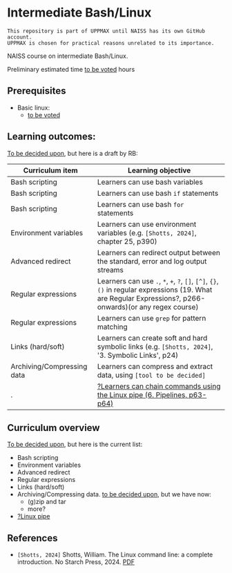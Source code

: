# Intermediate Bash/Linux

```text
This repository is part of UPPMAX until NAISS has its own GitHub account.
UPPMAX is chosen for practical reasons unrelated to its importance.
```

NAISS course on intermediate Bash/Linux.

Preliminary estimated time [to be voted](https://github.com/UPPMAX/naiss_intermediate_bash_linux/issues/2) hours

## Prerequisites

- Basic linux:
    - [to be voted](https://github.com/UPPMAX/naiss_intermediate_bash_linux/issues/1)

## Learning outcomes:

[To be decided upon](https://github.com/UPPMAX/naiss_intermediate_bash_linux/issues/4),
but here is a draft by RB:

Curriculum item           |Learning objective
--------------------------|-----------------------------------------------------
Bash scripting            |Learners can use bash variables
Bash scripting            |Learners can use bash `if` statements
Bash scripting            |Learners can use bash `for` statements
Environment variables     |Learners can use environment variables (e.g. `[Shotts, 2024]`, chapter 25, p390)
Advanced redirect         |Learners can redirect output between the standard, error and log output streams
Regular expressions       |Learners can use `.`, `*`, `+`, `?`, `[]`, `[^]`, `{}`, `()` in regular expressions (19. What are Regular Expressions?, p266-onwards)(or any regex course)
Regular expressions       |Learners can use `grep` for pattern matching
Links (hard/soft)         |Learners can create soft and hard symbolic links (e.g. `[Shotts, 2024]`, '3. Symbolic Links', p24)
Archiving/Compressing data|Learners can compress and extract data, using `[tool to be decided]`
.                         |[?Learners can chain commands using the Linux pipe (6. Pipelines, p63-p64)](https://github.com/UPPMAX/naiss_intermediate_bash_linux/issues/6)

## Curriculum overview

[To be decided upon](https://github.com/UPPMAX/naiss_intermediate_bash_linux/issues/3), but here is the current list:

- Bash scripting 
- Environment variables 
- Advanced redirect 
- Regular expressions 
- Links (hard/soft) 
- Archiving/Compressing data. [to be decided upon](https://github.com/UPPMAX/naiss_intermediate_bash_linux/issues/5), but we have now:
    - (g)zip and tar
    - more?
- [?Linux pipe](https://github.com/UPPMAX/naiss_intermediate_bash_linux/issues/6)

## References

- `[Shotts, 2024]` Shotts, William. The Linux command line: a complete introduction. No Starch Press, 2024. [PDF](the_linux_command_line.pdf)
